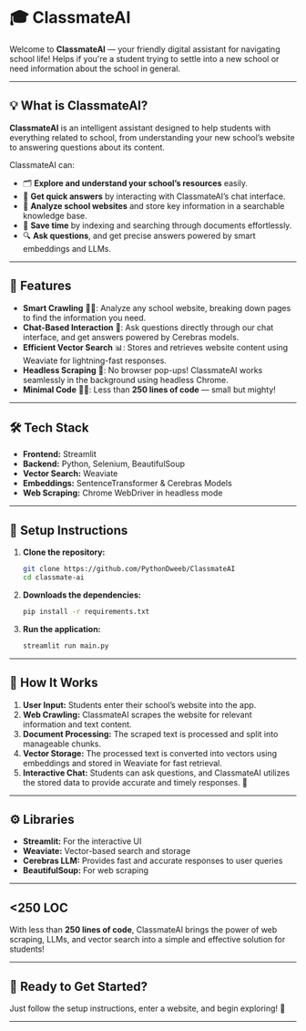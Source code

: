 # 🎓 ClassmateAI  

Welcome to **ClassmateAI** — your friendly digital assistant for navigating school life! Helps if you're a student trying to settle into a new school or need information about the school in general.

---

## 💡 What is ClassmateAI?

**ClassmateAI** is an intelligent assistant designed to help students with everything related to school, from understanding your new school’s website to answering questions about its content.

ClassmateAI can:
- 🗂 **Explore and understand your school’s resources** easily.
- 💬 **Get quick answers** by interacting with ClassmateAI’s chat interface.
- 📑 **Analyze school websites** and store key information in a searchable knowledge base.
- 🎯 **Save time** by indexing and searching through documents effortlessly.  
- 🔍 **Ask questions**, and get precise answers powered by smart embeddings and LLMs.

---

## 🚀 Features

- **Smart Crawling** 🕵️‍♂️: Analyze any school website, breaking down pages to find the information you need.
- **Chat-Based Interaction** 🤖: Ask questions directly through our chat interface, and get answers powered by Cerebras models.
- **Efficient Vector Search** 📊: Stores and retrieves website content using Weaviate for lightning-fast responses.
- **Headless Scraping** 🦾: No browser pop-ups! ClassmateAI works seamlessly in the background using headless Chrome.
- **Minimal Code** 🧑‍💻: Less than **250 lines of code** — small but mighty! 

---

## 🛠️ Tech Stack

- **Frontend:** Streamlit  
- **Backend:** Python, Selenium, BeautifulSoup  
- **Vector Search:** Weaviate  
- **Embeddings:** SentenceTransformer & Cerebras Models  
- **Web Scraping:** Chrome WebDriver in headless mode  

---

## 🔧 Setup Instructions

1. **Clone the repository:**
   ```bash
   git clone https://github.com/PythonDweeb/ClassmateAI
   cd classmate-ai
2. **Downloads the dependencies:**
   ```bash
   pip install -r requirements.txt
3. **Run the application:**
   ```bash
   streamlit run main.py

---

## 🚀 How It Works

1. **User Input:** Students enter their school’s website into the app.
2. **Web Crawling:** ClassmateAI scrapes the website for relevant information and text content.
3. **Document Processing:** The scraped text is processed and split into manageable chunks.
4. **Vector Storage:** The processed text is converted into vectors using embeddings and stored in Weaviate for fast retrieval.
5. **Interactive Chat:** Students can ask questions, and ClassmateAI utilizes the stored data to provide accurate and timely responses. 🤖

---

## ⚙️ Libraries

- **Streamlit:** For the interactive UI  
- **Weaviate:** Vector-based search and storage  
- **Cerebras LLM:** Provides fast and accurate responses to user queries  
- **BeautifulSoup:** For web scraping   

---

## <250 LOC

With less than **250 lines of code**, ClassmateAI brings the power of web scraping, LLMs, and vector search into a simple and effective solution for students!

---

## 🏁 Ready to Get Started?

Just follow the setup instructions, enter a website, and begin exploring! 🎒

---
